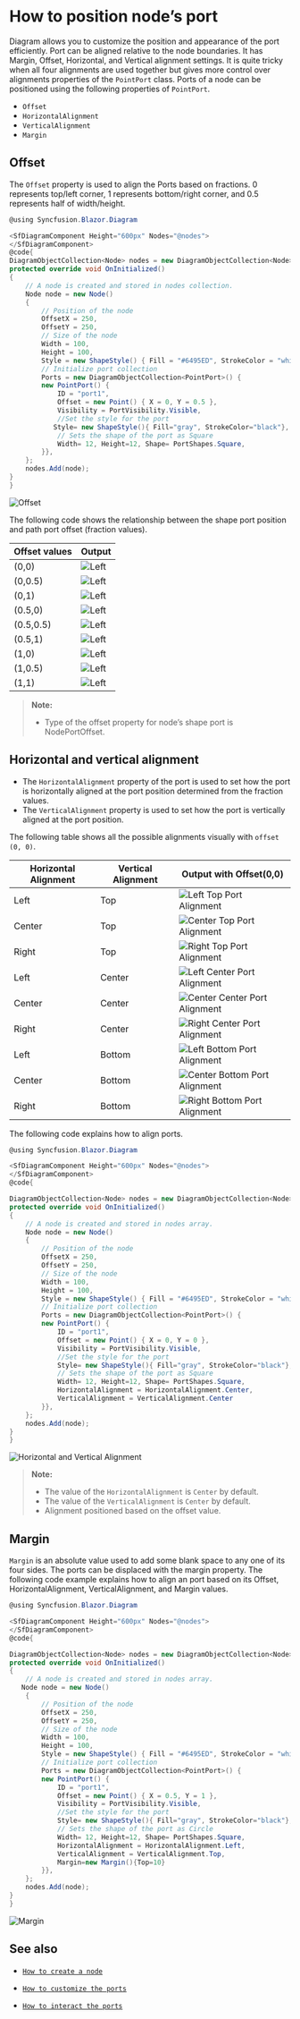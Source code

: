 # How to position node’s port

Diagram allows you to customize the position and appearance of the port efficiently.
Port can be aligned relative to the node boundaries. It has Margin, Offset, Horizontal, and Vertical alignment settings. It is quite tricky when all four alignments are used together but gives more control over alignments properties of the `PointPort` class.
Ports of a node can be positioned using the following properties of `PointPort`.

* `Offset`
* `HorizontalAlignment`
* `VerticalAlignment`
* `Margin`

## Offset

The `Offset` property is used to align the Ports based on fractions. 0 represents top/left corner, 1 represents bottom/right corner, and 0.5 represents half of width/height.

```csharp
@using Syncfusion.Blazor.Diagram

<SfDiagramComponent Height="600px" Nodes="@nodes">
</SfDiagramComponent>
@code{
DiagramObjectCollection<Node> nodes = new DiagramObjectCollection<Node>();
protected override void OnInitialized()
{
    // A node is created and stored in nodes collection.
    Node node = new Node()
    {
        // Position of the node
        OffsetX = 250,
        OffsetY = 250,
        // Size of the node
        Width = 100,
        Height = 100,
        Style = new ShapeStyle() { Fill = "#6495ED", StrokeColor = "white" },
        // Initialize port collection
        Ports = new DiagramObjectCollection<PointPort>() {
        new PointPort() {
            ID = "port1",
            Offset = new Point() { X = 0, Y = 0.5 },
            Visibility = PortVisibility.Visible,
            //Set the style for the port
           Style= new ShapeStyle(){ Fill="gray", StrokeColor="black"},
            // Sets the shape of the port as Square
            Width= 12, Height=12, Shape= PortShapes.Square,
        }},
    };
    nodes.Add(node);
}
}
```

![`Offset`](../images/port_offset.png)

The following code shows the relationship between the shape port position and path port offset (fraction values).

| Offset values | Output |
|---|---|
| (0,0) | ![Left](../images/offset1.png) |
| (0,0.5) | ![Left](../images/offset2.png) |
| (0,1) | ![Left](../images/offset3.png) |
| (0.5,0) | ![Left](../images/offset4.png) |
| (0.5,0.5) | ![Left](../images/offset5.png) |
| (0.5,1) | ![Left](../images/offset6.png) |
| (1,0) | ![Left](../images/offset7.png) |
| (1,0.5) | ![Left](../images/offset8.png) |
| (1,1) | ![Left](../images/offset9.png) |

>**Note:**
>* Type of the offset property for node’s shape port is NodePortOffset.

## Horizontal and vertical alignment

* The `HorizontalAlignment` property of the port is used to set how the port is horizontally aligned at the port position determined from the fraction values.
* The `VerticalAlignment` property is used to set how the port is vertically aligned at the port position.

The following table shows all the possible alignments visually with `offset (0, 0)`.

| Horizontal Alignment | Vertical Alignment | Output with Offset(0,0) |
| -------- | -------- | -------- |
| Left | Top | ![Left Top Port Alignment](../images/aligment_port1.png) |
| Center | Top | ![Center Top Port Alignment](../images/aligment_port2.png) |
| Right | Top |  ![Right Top Port Alignment](../images/aligment_port3.png) |
| Left | Center | ![Left Center Port Alignment](../images/aligment_port4.png) |
| Center | Center| ![Center Center Port Alignment](../images/aligment_port5.png) |
| Right | Center | ![Right Center Port Alignment](../images/aligment_port6.png) |
| Left | Bottom | ![Left Bottom Port Alignment](../images/aligment_port7.png) |
| Center | Bottom | ![Center Bottom Port Alignment](../images/aligment_port8.png) |
| Right |Bottom |![Right Bottom Port Alignment](../images/aligment_port9.png) |

The following code explains how to align ports.

```csharp
@using Syncfusion.Blazor.Diagram

<SfDiagramComponent Height="600px" Nodes="@nodes">
</SfDiagramComponent>
@code{

DiagramObjectCollection<Node> nodes = new DiagramObjectCollection<Node>();
protected override void OnInitialized()
{
    // A node is created and stored in nodes array.
    Node node = new Node()
    {
        // Position of the node
        OffsetX = 250,
        OffsetY = 250,
        // Size of the node
        Width = 100,
        Height = 100,
        Style = new ShapeStyle() { Fill = "#6495ED", StrokeColor = "white" },
        // Initialize port collection
        Ports = new DiagramObjectCollection<PointPort>() {
        new PointPort() {
            ID = "port1",
            Offset = new Point() { X = 0, Y = 0 },
            Visibility = PortVisibility.Visible,
            //Set the style for the port
            Style= new ShapeStyle(){ Fill="gray", StrokeColor="black"},
            // Sets the shape of the port as Square
            Width= 12, Height=12, Shape= PortShapes.Square,
            HorizontalAlignment = HorizontalAlignment.Center,
            VerticalAlignment = VerticalAlignment.Center
        }},
    };
    nodes.Add(node);
}
}

```

![Horizontal and Vertical Alignment](../images/HorizontalVerticalaligment.png)

>**Note:**
>* The value of the `HorizontalAlignment` is `Center` by default.
>* The value of the `VerticalAlignment` is `Center` by default.
>* Alignment positioned based on the offset value.

## Margin

`Margin` is an absolute value used to add some blank space to any one of its four sides. The ports can be displaced with the margin property. The following code example explains how to align an port based on its Offset, HorizontalAlignment, VerticalAlignment, and Margin values.

```csharp
@using Syncfusion.Blazor.Diagram

<SfDiagramComponent Height="600px" Nodes="@nodes">
</SfDiagramComponent>
@code{

DiagramObjectCollection<Node> nodes = new DiagramObjectCollection<Node>();
protected override void OnInitialized()
{
    // A node is created and stored in nodes array.
   Node node = new Node()
    {
        // Position of the node
        OffsetX = 250,
        OffsetY = 250,
        // Size of the node
        Width = 100,
        Height = 100,
        Style = new ShapeStyle() { Fill = "#6495ED", StrokeColor = "white" },
        // Initialize port collection
        Ports = new DiagramObjectCollection<PointPort>() {
        new PointPort() {
            ID = "port1",
            Offset = new Point() { X = 0.5, Y = 1 },
            Visibility = PortVisibility.Visible,
            //Set the style for the port
            Style= new ShapeStyle(){ Fill="gray", StrokeColor="black"},
            // Sets the shape of the port as Circle
            Width= 12, Height=12, Shape= PortShapes.Square,
            HorizontalAlignment = HorizontalAlignment.Left,
            VerticalAlignment = VerticalAlignment.Top,
            Margin=new Margin(){Top=10}
        }},
    };
    nodes.Add(node);
}
}

```

![Margin](../images/port_margin.png)

## See also

* [`How to create a node`](../nodes/nodes)

* [`How to customize the ports`](./appearance)

* [`How to interact the ports`](./interaction)
